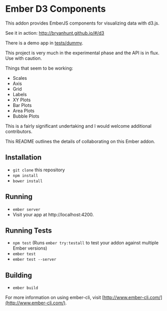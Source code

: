 # Ember D3 Components

This addon provides EmberJS components for visualizing data with d3.js.

See it in action: http://bryanhunt.github.io/#/d3

There is a demo app in [tests/dummy](https://github.com/BryanHunt/ember-d3-components/tree/master/tests/dummy).

This project is very much in the experimental phase and the API is in flux.  
Use with caution.

Things that seem to be working:
* Scales
* Axis
* Grid
* Labels
* XY Plots
* Bar Plots
* Area Plots
* Bubble Plots

This is a fairly significant undertaking and I would welcome additional contributors.

This README outlines the details of collaborating on this Ember addon.

## Installation

* `git clone` this repository
* `npm install`
* `bower install`

## Running

* `ember server`
* Visit your app at http://localhost:4200.

## Running Tests

* `npm test` (Runs `ember try:testall` to test your addon against multiple Ember versions)
* `ember test`
* `ember test --server`

## Building

* `ember build`

For more information on using ember-cli, visit [http://www.ember-cli.com/](http://www.ember-cli.com/).
